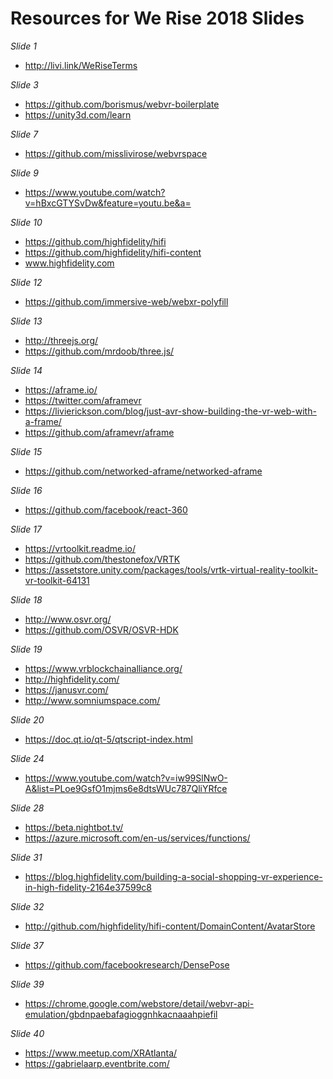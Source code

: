 # Resources for We Rise 2018 Slides

*Slide 1*
* http://livi.link/WeRiseTerms

*Slide 3*
* https://github.com/borismus/webvr-boilerplate 
* https://unity3d.com/learn

*Slide 7*
* https://github.com/misslivirose/webvrspace

*Slide 9*
* https://www.youtube.com/watch?v=hBxcGTYSvDw&feature=youtu.be&a=

*Slide 10*
* https://github.com/highfidelity/hifi 
* https://github.com/highfidelity/hifi-content 
* www.highfidelity.com 

*Slide 12*
* https://github.com/immersive-web/webxr-polyfill

*Slide 13*
* http://threejs.org/ 
* https://github.com/mrdoob/three.js/

*Slide 14*
* https://aframe.io/ 
* https://twitter.com/aframevr
* https://livierickson.com/blog/just-avr-show-building-the-vr-web-with-a-frame/
* https://github.com/aframevr/aframe

*Slide 15*
* https://github.com/networked-aframe/networked-aframe

*Slide 16*
* https://github.com/facebook/react-360

*Slide 17*
* https://vrtoolkit.readme.io/
* https://github.com/thestonefox/VRTK
* https://assetstore.unity.com/packages/tools/vrtk-virtual-reality-toolkit-vr-toolkit-64131

*Slide 18*
* http://www.osvr.org/
* https://github.com/OSVR/OSVR-HDK

*Slide 19*
* https://www.vrblockchainalliance.org/
* http://highfidelity.com/
* https://janusvr.com/
* http://www.somniumspace.com/

*Slide 20*
* https://doc.qt.io/qt-5/qtscript-index.html

*Slide 24*
* https://www.youtube.com/watch?v=iw99SlNwO-A&list=PLoe9GsfO1mjms6e8dtsWUc787QliYRfce

*Slide 28*
* https://beta.nightbot.tv/
* https://azure.microsoft.com/en-us/services/functions/

*Slide 31*
* https://blog.highfidelity.com/building-a-social-shopping-vr-experience-in-high-fidelity-2164e37599c8

*Slide 32*
* http://github.com/highfidelity/hifi-content/DomainContent/AvatarStore

*Slide 37*
* https://github.com/facebookresearch/DensePose

*Slide 39*
* https://chrome.google.com/webstore/detail/webvr-api-emulation/gbdnpaebafagioggnhkacnaaahpiefil

*Slide 40*
* https://www.meetup.com/XRAtlanta/
* https://gabrielaarp.eventbrite.com/


